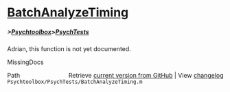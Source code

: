 # [BatchAnalyzeTiming](BatchAnalyzeTiming)
##### >[Psychtoolbox](Psychtoolbox)>[PsychTests](PsychTests)

Adrian, this function is not yet documented.


 MissingDocs



<div class="code_header" style="text-align:right;">
  <span style="float:left;">Path&nbsp;&nbsp;</span> <span class="counter">Retrieve <a href=
  "https://raw.github.com/Psychtoolbox-3/Psychtoolbox-3/beta/Psychtoolbox/PsychTests/BatchAnalyzeTiming.m">current version from GitHub</a> | View <a href=
  "https://github.com/Psychtoolbox-3/Psychtoolbox-3/commits/beta/Psychtoolbox/PsychTests/BatchAnalyzeTiming.m">changelog</a></span>
</div>
<div class="code">
  <code>Psychtoolbox/PsychTests/BatchAnalyzeTiming.m</code>
</div>

